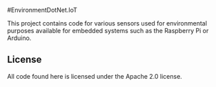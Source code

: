  #EnvironmentDotNet.IoT
 
 This project contains code for various sensors
 used for environmental purposes available for embedded systems such as the Raspberry Pi or Arduino.
 
 ## License
 
 All code found here is licensed under the Apache 2.0 license.
